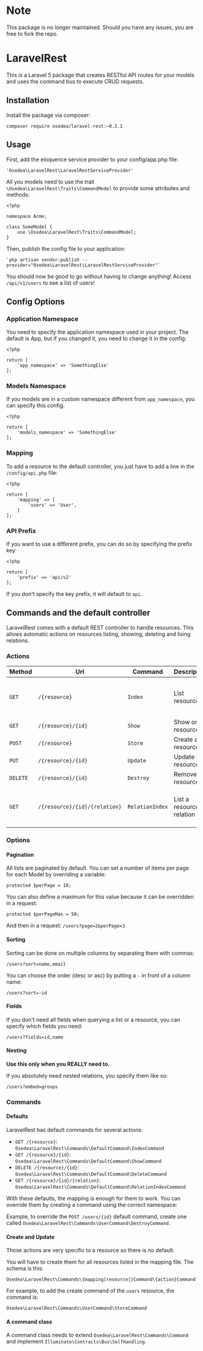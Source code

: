 # Note

This package is no longer maintained. Should you have any issues, you are free to fork the repo.

# LaravelRest

This is a Laravel 5 package that creates RESTful API routes for your models and uses the command bus to execute CRUD requests.

## Installation

Install the package via composer:

    composer require osedea/laravel-rest:~0.2.1

## Usage

First, add the eloquence service provider to your config/app.php file:

    'Osedea\LaravelRest\LaravelRestServiceProvider'

All you models need to use the trait `\Osedea\LaravelRest\Traits\CommandModel` to provide some attributes and methods:

```
<?php

namespace Acme;

class SomeModel {
    use \Osedea\LaravelRest\Traits\CommandModel;
}

```

Then, publish the config file to your application:

    `php artisan vendor:publish --provider="Osedea\LaravelRest\LaravelRestServiceProvider"`

You should now be good to go without having to change anything! Access `/api/v1/users` to see a list of users!

## Config Options

### Application Namespace

You need to specify the application namespace used in your project. The default is App, but if you changed it, you need to change it in the config:

```
<?php

return [
    'app_namespace' => 'SomethingElse'
];
```

### Models Namespace

If you models are in a custom namespace different from `app_namespace`, you can specify this config.

```
<?php

return [
    'models_namespace' => 'SomethingElse'
];
```

### Mapping

To add a resource to the default controller, you just have to add a line in the `/config/api.php` file:

```
<?php

return [
    'mapping' => [
        'users' => 'User',
    ]
];
```

### API Prefix

If you want to use a different prefix, you can do so by specifying the prefix key:

```
<?php

return [
    'prefix' => 'api/v2'
];
```

If you don't specify the key prefix, it will default to `api`.

## Commands and the default controller

LaravelRest comes with a default REST controller to handle resources.
This allows automatic actions on resources listing, showing, deleting and lising relations.

### Actions

| Method   | Url                           | Command         | Description              | Options                            |
| -------- | ----------------------------- | --------------- | ------------------------ | ---------------------------------- |
| `GET`    | `/{resource}`                 | `Index`         | List resources           | page, perPage, sort, fields, embed |
| `GET`    | `/{resource}/{id}`            | `Show`          | Show one resource        | fields, embed                      |
| `POST`   | `/{resource}`                 | `Store`         | Create a resource        |                                    |
| `PUT`    | `/{resource}/{id}`            | `Update`        | Update a resource        |                                    |
| `DELETE` | `/{resource}/{id}`            | `Destroy`       | Remove a resource        |                                    |
| `GET`    | `/{resource}/{id}/{relation}` | `RelationIndex` | List a resource relation | page, perPage, sort, fields, embed |

### Options

#### Pagination

All lists are paginated by default.
You can set a number of items per page for each Model by overriding a variable:

```
protected $perPage = 10;
```

You can also define a maximum for this value because it can be overridden in a request:

```
protected $perPageMax = 50;
```

And then in a request: `/users?page=2&perPage=3`

#### Sorting

Sorting can be done on multiple columns by separating them with commas:

`/users?sort=name,email`

You can choose the order (desc or asc) by putting a `-` in front of a column name:

`/users?sort=-id`

#### Fields

If you don't need all fields when querying a list or a resource, you can specify which fields you need:

`/users?fields=id,name`

#### Nesting

**Use this only when you REALLY need to.**

If you absolutely need nested relations, you specify them like so:

`/users?embed=groups`

### Commands

#### Defaults

LaravelRest has default commands for several actions:

 * `GET /{resource}`: `Osedea\LaravelRest\Commands\DefaultCommand\IndexCommand`
 * `GET /{resource}/{id}`: `Osedea\LaravelRest\Commands\DefaultCommand\ShowCommand`
 * `DELETE /{resource}/{id}`: `Osedea\LaravelRest\Commands\DefaultCommand\DeleteCommand`
 * `GET /{resource}/{id}/{relation}`: `Osedea\LaravelRest\Commands\DefaultCommand\RelationIndexCommand`

With these defaults, the mapping is enough for them to work. You can override them by creating a command using the
correct namespace:

Example, to override the `POST /users/{id}` default command, create one called `Osedea\LaravelRest\Commands\UserCommand\DestroyCommand`.

#### Create and Update

Those actions are very specific to a resource so there is no default.

You will have to create them for all resources listed in the mapping file. The schema is this:

`Osedea\LaravelRest\Commands\{mapping[resource]}Command\{action}Command`

For example, to add the create command of the `users` resource, the command is:

`Osedea\LaravelRest\Commands\UserCommand\StoreCommand`

#### A command class

A command class needs to extend `Osedea\LaravelRest\Commands\Command` and implement `Illuminate\Contracts\Bus\SelfHandling`.
